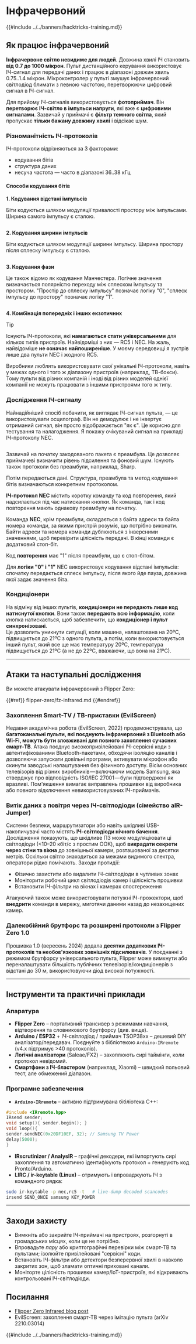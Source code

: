 # Інфрачервоний

{{#include ../../banners/hacktricks-training.md}}

## Як працює інфрачервоний <a href="#how-the-infrared-port-works" id="how-the-infrared-port-works"></a>

**Інфрачервоне світло невидиме для людей**. Довжина хвилі ІЧ становить **від 0.7 до 1000 мікрон**. Пульт дистанційного керування використовує ІЧ-сигнал для передачі даних і працює в діапазоні довжин хвиль 0.75..1.4 мікрон. Мікроконтролер у пульті змушує інфрачервоний світлодіод блимати з певною частотою, перетворюючи цифровий сигнал в ІЧ-сигнал.

Для прийому ІЧ-сигналів використовується **фотоприймач**. Він **перетворює ІЧ-світло в імпульси напруги**, які вже є **цифровими сигналами**. Зазвичай у приймачі є **фільтр темного світла**, який пропускає **тільки бажану довжину хвилі** і відсікає шум.

### Різноманітність ІЧ-протоколів <a href="#variety-of-ir-protocols" id="variety-of-ir-protocols"></a>

ІЧ-протоколи відрізняються за 3 факторами:

- кодування бітів
- структура даних
- несуча частота — часто в діапазоні 36..38 кГц

#### Способи кодування бітів <a href="#bit-encoding-ways" id="bit-encoding-ways"></a>

**1. Кодування відстані імпульсів**

Біти кодуються шляхом модуляції тривалості простору між імпульсами. Ширина самого імпульсу є сталою.

<figure><img src="../../images/image (295).png" alt=""><figcaption></figcaption></figure>

**2. Кодування ширини імпульсів**

Біти кодуються шляхом модуляції ширини імпульсу. Ширина простору після сплеску імпульсу є сталою.

<figure><img src="../../images/image (282).png" alt=""><figcaption></figcaption></figure>

**3. Кодування фази**

Це також відомо як кодування Манчестера. Логічне значення визначається полярністю переходу між сплеском імпульсу та простором. "Простір до сплеску імпульсу" позначає логіку "0", "сплеск імпульсу до простору" позначає логіку "1".

<figure><img src="../../images/image (634).png" alt=""><figcaption></figcaption></figure>

**4. Комбінація попередніх і інших екзотичних**

> [!TIP]
> Існують ІЧ-протоколи, які **намагаються стати універсальними** для кількох типів пристроїв. Найвідоміші з них — RC5 і NEC. На жаль, найвідоміше **не означає найпоширеніше**. У моєму середовищі я зустрів лише два пульти NEC і жодного RC5.
>
> Виробники люблять використовувати свої унікальні ІЧ-протоколи, навіть у межах одного і того ж діапазону пристроїв (наприклад, ТВ-бокси). Тому пульти від різних компаній і іноді від різних моделей однієї компанії не можуть працювати з іншими пристроями того ж типу.

### Дослідження ІЧ-сигналу

Найнадійніший спосіб побачити, як виглядає ІЧ-сигнал пульта, — це використовувати осцилограф. Він не демодулює і не інвертує отриманий сигнал, він просто відображається "як є". Це корисно для тестування та налагодження. Я покажу очікуваний сигнал на прикладі ІЧ-протоколу NEC.

<figure><img src="../../images/image (235).png" alt=""><figcaption></figcaption></figure>

Зазвичай на початку закодованого пакета є преамбула. Це дозволяє приймачеві визначити рівень підсилення та фоновий шум. Існують також протоколи без преамбули, наприклад, Sharp.

Потім передаються дані. Структура, преамбула та метод кодування бітів визначаються конкретним протоколом.

**ІЧ-протокол NEC** містить коротку команду та код повторення, який надсилається під час натискання кнопки. Як команда, так і код повторення мають однакову преамбулу на початку.

Команда **NEC**, крім преамбули, складається з байта адреси та байта номера команди, за якими пристрій розуміє, що потрібно виконати. Байти адреси та номера команди дублюються з інверсними значеннями, щоб перевірити цілісність передачі. В кінці команди є додатковий стоп-біт.

Код **повторення** має "1" після преамбули, що є стоп-бітом.

Для **логіки "0" і "1"** NEC використовує кодування відстані імпульсів: спочатку передається сплеск імпульсу, після якого йде пауза, довжина якої задає значення біта.

### Кондиціонери

На відміну від інших пультів, **кондиціонери не передають лише код натиснутої кнопки**. Вони також **передають всю інформацію**, коли кнопка натискається, щоб забезпечити, що **кондиціонер і пульт синхронізовані**.\
Це дозволить уникнути ситуації, коли машина, налаштована на 20ºC, підвищується до 21ºC з одного пульта, а потім, коли використовується інший пульт, який все ще має температуру 20ºC, температура підвищується до 21ºC (а не до 22ºC, вважаючи, що вона на 21ºC).

---

## Атаки та наступальні дослідження <a href="#attacks" id="attacks"></a>

Ви можете атакувати інфрачервоний з Flipper Zero:

{{#ref}}
flipper-zero/fz-infrared.md
{{#endref}}

### Захоплення Smart-TV / ТВ-приставки (EvilScreen)

Недавня академічна робота (EvilScreen, 2022) продемонструвала, що **багатоканальні пульти, які поєднують інфрачервоний з Bluetooth або Wi-Fi, можуть бути зловживані для повного захоплення сучасних смарт-ТВ**. Атака поєднує високопривілейовані ІЧ-сервісні коди з автентифікованими Bluetooth-пакетами, обходячи ізоляцію каналів і дозволяючи запускати довільні програми, активувати мікрофон або скинути заводські налаштування без фізичного доступу. Вісім основних телевізорів від різних виробників — включаючи модель Samsung, яка стверджує про відповідність ISO/IEC 27001 — були підтверджені як вразливі. Пом'якшення вимагає виправлень прошивки від виробника або повного відключення невикористовуваних ІЧ-приймачів.

### Витік даних з повітря через ІЧ-світлодіоди (сімейство aIR-Jumper)

Системи безпеки, маршрутизатори або навіть шкідливі USB-накопичувачі часто містять **ІЧ-світлодіоди нічного бачення**. Дослідження показують, що шкідливе ПЗ може модуляціювати ці світлодіоди (<10–20 кбіт/с з простим OOK), щоб **викрадати секрети через стіни та вікна** до зовнішньої камери, розташованої за десятки метрів. Оскільки світло знаходиться за межами видимого спектра, оператори рідко помічають. Заходи протидії:

* Фізично захистити або видалити ІЧ-світлодіоди в чутливих зонах
* Моніторити робочий цикл світлодіодів камер і цілісність прошивки
* Встановити ІЧ-фільтри на вікнах і камерах спостереження

Атакуючий також може використовувати потужні ІЧ-прожектори, щоб **внедрити** команди в мережу, миготячи даними назад до незахищених камер.

### Далекобійний брутфорс та розширені протоколи з Flipper Zero 1.0

Прошивка 1.0 (вересень 2024) додала **десятки додаткових ІЧ-протоколів та необов'язкових зовнішніх підсилювачів**. У поєднанні з режимом брутфорсу універсального пульта, Flipper може вимкнути або переналаштувати більшість публічних телевізорів/кондиціонерів з відстані до 30 м, використовуючи діод високої потужності.

---

## Інструменти та практичні приклади <a href="#tooling" id="tooling"></a>

### Апаратура

* **Flipper Zero** – портативний трансивер з режимами навчання, відтворення та словникового брутфорсу (див. вище).
* **Arduino / ESP32** + ІЧ-світлодіод / приймач TSOP38xx – дешевий DIY аналізатор/передавач. Поєднуйте з бібліотекою `Arduino-IRremote` (v4.x підтримує >40 протоколів).
* **Логічні аналізатори** (Saleae/FX2) – захоплюють сирі таймінги, коли протокол невідомий.
* **Смартфони з ІЧ-бластером** (наприклад, Xiaomi) – швидкий польовий тест, але обмежений діапазон.

### Програмне забезпечення

* **`Arduino-IRremote`** – активно підтримувана бібліотека C++:
```cpp
#include <IRremote.hpp>
IRsend sender;
void setup(){ sender.begin(); }
void loop(){
sender.sendNEC(0x20DF10EF, 32); // Samsung TV Power
delay(5000);
}
```
* **IRscrutinizer / AnalysIR** – графічні декодери, які імпортують сирі захоплення та автоматично ідентифікують протокол + генерують код Pronto/Arduino.
* **LIRC / ir-keytable (Linux)** – отримують і впроваджують ІЧ з командного рядка:
```bash
sudo ir-keytable -p nec,rc5 -t   # live-dump decoded scancodes
irsend SEND_ONCE samsung KEY_POWER
```

---

## Заходи захисту <a href="#defense" id="defense"></a>

* Вимкніть або закрийте ІЧ-приймачі на пристроях, розгорнуті в громадських місцях, коли це не потрібно.
* Впровадьте *пару* або криптографічні перевірки між смарт-ТВ та пультами; ізолюйте привілейовані "сервісні" коди.
* Встановіть ІЧ-фільтри або детектори безперервної хвилі в навколо закритих зон, щоб зламати оптичні приховані канали.
* Моніторте цілісність прошивки камер/IoT-пристроїв, які відкривають контрольовані ІЧ-світлодіоди.

## Посилання

- [Flipper Zero Infrared blog post](https://blog.flipperzero.one/infrared/)
- EvilScreen: захоплення смарт-ТВ через імітацію пульта (arXiv 2210.03014)

{{#include ../../banners/hacktricks-training.md}}

